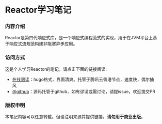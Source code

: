 # Reactor学习笔记

### 内容介绍

Reactor是第四代响应式库，是一个响应式编程范式的实现，用于在JVM平台上基于响应式流规范构建非阻塞异步应用。

### 访问方式

这是个人学习Reactor的笔记，请点击下面的链接阅读:

- [在线阅读](https://skyao.io/learning-reactor/)：hugo格式，界面清爽。托管于腾讯云香港节点，速度快，偶尔抽风
- [@github](https://github.com/skyao/learning-reactor/)：源码托管于github，如有谬误或需讨论，请提issue，欢迎提交PR

### 版权申明

本笔记内容可以任意转载，但请注明来源并提供链接，**请勿用于商业出版**。

